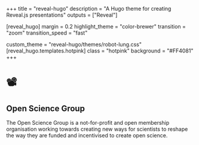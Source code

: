 +++
title = "reveal-hugo"
description = "A Hugo theme for creating Reveal.js presentations"
outputs = ["Reveal"]

[reveal_hugo]
margin = 0.2
highlight_theme = "color-brewer"
transition = "zoom"
transition_speed = "fast"

custom_theme = "reveal-hugo/themes/robot-lung.css"
[reveal_hugo.templates.hotpink]
class = "hotpink"
background = "#FF4081"
+++

# 📽️

## Open Science Group

The Open Science Group is a not-for-profit and open membership organisation working towards creating new ways for scientists to reshape the way they are funded and incentivised to create open science.
